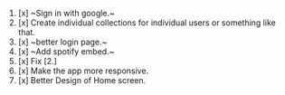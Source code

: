 1. [x] ~Sign in with google.~
2. [x] Create individual collections for individual users or something like that.
3. [x] ~better login page.~
4. [x] ~Add spotify embed.~
5. [x] Fix [2.]
6. [x] Make the app more responsive.
7. [x] Better Design of Home screen.
